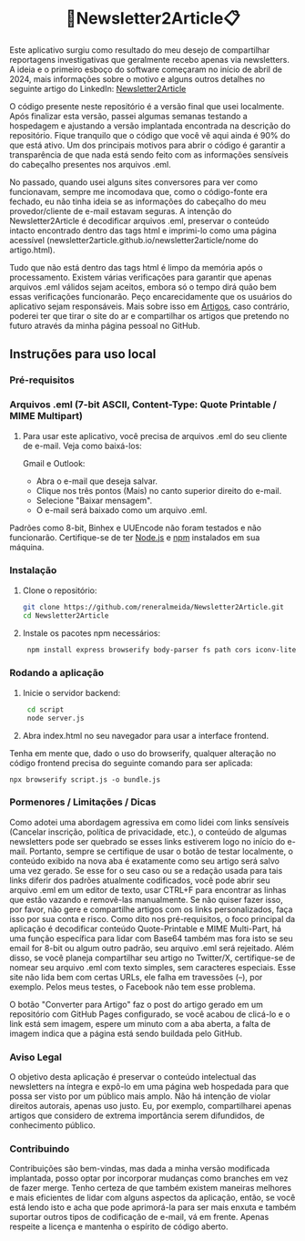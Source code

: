 <div align="center">
  <h1>📩Newsletter2Article📋</h1>
</div>

Este aplicativo surgiu como resultado do meu desejo de compartilhar reportagens investigativas que geralmente recebo apenas via newsletters. A ideia e o primeiro esboço do software começaram no início de abril de 2024, mais informações sobre o motivo e alguns outros detalhes no seguinte artigo do LinkedIn: [Newsletter2Article](https://nodejs.org/)

O código presente neste repositório é a versão final que usei localmente. Após finalizar esta versão, passei algumas semanas testando a hospedagem e ajustando a versão implantada encontrada na descrição do repositório. Fique tranquilo que o código que você vê aqui ainda é 90% do que está ativo. Um dos principais motivos para abrir o código é garantir a transparência de que nada está sendo feito com as informações sensíveis do cabeçalho presentes nos arquivos .eml.

No passado, quando usei alguns sites conversores para ver como funcionavam, sempre me incomodava que, como o código-fonte era fechado, eu não tinha ideia se as informações do cabeçalho do meu provedor/cliente de e-mail estavam seguras. A intenção do Newsletter2Article é decodificar arquivos .eml, preservar o conteúdo intacto encontrado dentro das tags html e imprimi-lo como uma página acessível (newsletter2article.github.io/newsletter2article/nome do artigo.html).

Tudo que não está dentro das tags html é limpo da memória após o processamento. Existem várias verificações para garantir que apenas arquivos .eml válidos sejam aceitos, embora só o tempo dirá quão bem essas verificações funcionarão. Peço encarecidamente que os usuários do aplicativo sejam responsáveis. Mais sobre isso em [Artigos](https://github.com/newsletter2article), caso contrário, poderei ter que tirar o site do ar e compartilhar os artigos que pretendo no futuro através da minha página pessoal no GitHub.

## Instruções para uso local

### Pré-requisitos

### Arquivos .eml (7-bit ASCII, Content-Type: Quote Printable / MIME Multipart)

 1. Para usar este aplicativo, você precisa de arquivos .eml do seu cliente de e-mail. Veja como baixá-los:

      Gmail e Outlook:
       - Abra o e-mail que deseja salvar.
       - Clique nos três pontos (Mais) no canto superior direito do e-mail.
       - Selecione "Baixar mensagem".
       - O e-mail será baixado como um arquivo .eml.

Padrões como 8-bit, Binhex e UUEncode não foram testados e não funcionarão.
Certifique-se de ter [Node.js](https://nodejs.org/) e [npm](https://www.npmjs.com/) instalados em sua máquina.

### Instalação

1. Clone o repositório:
   ```bash
   git clone https://github.com/reneralmeida/Newsletter2Article.git
   cd Newsletter2Article
   ``` 

2. Instale os pacotes npm necessários:

   ```bash
    npm install express browserify body-parser fs path cors iconv-lite
   ``` 

### Rodando a aplicação

1. Inicie o servidor backend:

   ```bash
    cd script
    node server.js
   ```
   
 2. Abra index.html no seu navegador para usar a interface frontend.

Tenha em mente que, dado o uso do browserify, qualquer alteração no código frontend precisa do seguinte comando para ser aplicada:
```
npx browserify script.js -o bundle.js
```

### Pormenores / Limitações / Dicas

Como adotei uma abordagem agressiva em como lidei com links sensíveis (Cancelar inscrição, política de privacidade, etc.), o conteúdo de algumas newsletters pode ser quebrado se esses links estiverem logo no início do e-mail. Portanto, sempre se certifique de usar o botão de testar localmente, o conteúdo exibido na nova aba é exatamente como seu artigo será salvo uma vez gerado. Se esse for o seu caso ou se a redação usada para tais links diferir dos padrões atualmente codificados, você pode abrir seu arquivo .eml em um editor de texto, usar CTRL+F para encontrar as linhas que estão vazando e removê-las manualmente. Se não quiser fazer isso, por favor, não gere e compartilhe artigos com os links personalizados, faça isso por sua conta e risco.
Como dito nos pré-requisitos, o foco principal da aplicação é decodificar conteúdo Quote-Printable e MIME Multi-Part, há uma função específica para lidar com Base64 também mas fora isto se seu email for 8-bit ou algum outro padrão, seu arquivo .eml será rejeitado.
Além disso, se você planeja compartilhar seu artigo no Twitter/X, certifique-se de nomear seu arquivo .eml com texto simples, sem caracteres especiais. Esse site não lida bem com certas URLs, ele falha em travessões (–), por exemplo. Pelos meus testes, o Facebook não tem esse problema.

O botão "Converter para Artigo" faz o post do artigo gerado em um repositório com GitHub Pages configurado, se você acabou de clicá-lo e o link está sem imagem, espere um minuto com a aba aberta, a falta de imagem indica que a página está sendo buildada pelo GitHub.

### Aviso Legal

O objetivo desta aplicação é preservar o conteúdo intelectual das newsletters na íntegra e expô-lo em uma página web hospedada para que possa ser visto por um público mais amplo. Não há intenção de violar direitos autorais, apenas uso justo. Eu, por exemplo, compartilharei apenas artigos que considero de extrema importância serem difundidos, de conhecimento público.

### Contribuindo

Contribuições são bem-vindas, mas dada a minha versão modificada implantada, posso optar por incorporar mudanças como branches em vez de fazer merge. Tenho certeza de que também existem maneiras melhores e mais eficientes de lidar com alguns aspectos da aplicação, então, se você está lendo isto e acha que pode aprimorá-la para ser mais enxuta e também suportar outros tipos de codificação de e-mail, vá em frente. Apenas respeite a licença e mantenha o espírito de código aberto.